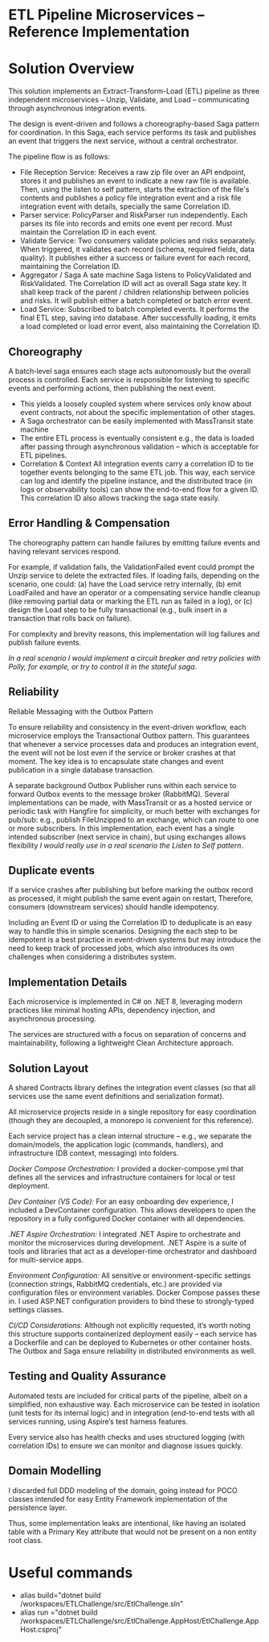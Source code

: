 # ETL Pipeline Microservices – Reference Implementation

# Solution Overview

This solution implements an Extract-Transform-Load (ETL) pipeline as three independent microservices – Unzip, Validate, and Load – communicating through asynchronous integration events.

The design is event-driven and follows a choreography-based Saga pattern for coordination. In this Saga, each service performs its task and publishes an event that triggers the next service, without a central orchestrator.

The pipeline flow is as follows:
 * File Reception Service:
  Receives a raw zip file over an API endpoint, stores it and publishes an event to indicate a new raw file is available.
  Then, using the listen to self pattern, starts the extraction of the file's contents and publishes a policy file integration event and a risk file integration event with details, specially the same Correlation ID.
 * Parser service:
  PolicyParser and RiskParser run independently. Each parses its file into records and emits one event per record. Must maintain the Correlation ID in each event.
 * Validate Service:
  Two consumers validate policies and risks separately. When triggered, it validates each record (schema, required fields, data quality).
  It publishes either a success or failure event for each record, maintaining the Correlation ID.
 * Aggregator / Saga
  A sate machine Saga listens to PolicyValidated and RiskValidated. The Correlation ID will act as overall Saga state key.
  It shall keep track of the parent / children relationship between policies and risks. It will publish either a batch completed or batch error event.
 * Load Service: Subscribed to batch completed events. It performs the final ETL step, saving into database. After successfully loading, it emits a load completed or load error event, also maintaining the Correlation ID.

## Choreography

A batch‑level saga ensures each stage acts autonomously but the overall process is controlled.
Each service is responsible for listening to specific events and performing actions, then publishing the next event.

* This yields a loosely coupled system where services only know about event contracts, not about the specific implementation of other stages.
* A Saga orchestrator can be easily implemented with MassTransit state machine
* The entire ETL process is eventually consistent
  e.g., the data is loaded after passing through asynchronous validation – which is acceptable for ETL pipelines.
* Correlation & Context
  All integration events carry a correlation ID to tie together events belonging to the same ETL job. This way, each service can log and identify the pipeline instance, and the distributed trace (in logs or observability tools) can show the end-to-end flow for a given ID. This correlation ID also allows tracking the saga state easily.

## Error Handling & Compensation

  The choreography pattern can handle failures by emitting failure events and having relevant services respond.

  For example, if validation fails, the ValidationFailed event could prompt the Unzip service to delete the extracted files. If loading fails, depending on the scenario, one could:
  (a) have the Load service retry internally,
  (b) emit LoadFailed and have an operator or a compensating service handle cleanup (like removing partial data or marking the ETL run as failed in a log), or
  (c) design the Load step to be fully transactional (e.g., bulk insert in a transaction that rolls back on failure).

  For complexity and brevity reasons, this implementation will log failures and publish failure events.

  *In a real scenario I would implement a circuit breaker and retry policies with Polly, for example, or try to control it in the stateful saga*.

## Reliability

Reliable Messaging with the Outbox Pattern

To ensure reliability and consistency in the event-driven workflow, each microservice employs the Transactional Outbox pattern. This guarantees that whenever a service processes data and produces an integration event, the event will not be lost even if the service or broker crashes at that moment. The key idea is to encapsulate state changes and event publication in a single database transaction.

A separate background Outbox Publisher runs within each service to forward Outbox events to the message broker (RabbitMQ). Several implementations can be made, with MassTransit or as a hosted service or periodic task with Hangfire for simplicity, or much better with exchanges for pub/sub: e.g., publish FileUnzipped to an exchange, which can route to one or more subscribers. In this implementation, each event has a single intended subscriber (next service in chain), but using exchanges allows flexibility *I would really use in a real scenario the Listen to Self pattern*.

## Duplicate events

If a service crashes after publishing but before marking the outbox record as processed, it might publish the same event again on restart, Therefore, consumers (downstream services) should handle idempotency.

Including an Event ID or using the Correlation ID to deduplicate is an easy way to handle this in simple scenarios. Designing the each step to be idempotent is a best practice in event-driven systems but may introduce the need to keep track of processed jobs, which also introduces its own challenges when considering a distributes system.

## Implementation Details

Each microservice is implemented in C# on .NET 8, leveraging modern practices like minimal hosting APIs, dependency injection, and asynchronous processing.

The services are structured with a focus on separation of concerns and maintainability, following a lightweight Clean Architecture approach.

## Solution Layout

A shared Contracts library defines the integration event classes (so that all services use the same event definitions and serialization format).

All microservice projects reside in a single repository for easy coordination (though they are decoupled, a monorepo is convenient for this reference).

Each service project has a clean internal structure – e.g., we separate the domain/models, the application logic (commands, handlers), and infrastructure (DB context, messaging) into folders.

*Docker Compose Orchestration:* I provided a docker-compose.yml that defines all the services and infrastructure containers for local or test deployment.

*Dev Container (VS Code):* For an easy onboarding dev experience, I included a DevContainer configuration. This allows developers to open the repository in a fully configured Docker container with all dependencies.

*.NET Aspire Orchestration:* I integrated .NET Aspire to orchestrate and monitor the microservices during development. .NET Aspire is a suite of tools and libraries that act as a developer-time orchestrator and dashboard for multi-service apps.

*Environment Configuration:* All sensitive or environment-specific settings (connection strings, RabbitMQ credentials, etc.) are provided via configuration files or environment variables. Docker Compose passes these in. I used ASP.NET configuration providers to bind these to strongly-typed settings classes.

*CI/CD Considerations:* Although not explicitly requested, it’s worth noting this structure supports containerized deployment easily – each service has a Dockerfile and can be deployed to Kubernetes or other container hosts. The Outbox and Saga ensure reliability in distributed environments as well.

## Testing and Quality Assurance

Automated tests are included for critical parts of the pipeline, albeit on a simplified, non exhaustive way. Each microservice can be tested in isolation (unit tests for its internal logic) and in integration (end-to-end tests with all services running, using Aspire’s test harness features.

Every service also has health checks and uses structured logging (with correlation IDs) to ensure we can monitor and diagnose issues quickly.

## Domain Modelling

I discarded full DDD modeling of the domain, going instead for POCO classes intended for easy Entity Framework implementation of the persistence layer.

Thus, some implementation leaks are intentional, like having an isolated table with a Primary Key attribute that would not be present on a non entity root class.

# Useful commands

* alias build="dotnet build /workspaces/ETLChallenge/src/EtlChallenge.sln"
* alias run ="dotnet build /workspaces/ETLChallenge/src/EtlChallenge.AppHost/EtlChallenge.AppHost.csproj"
